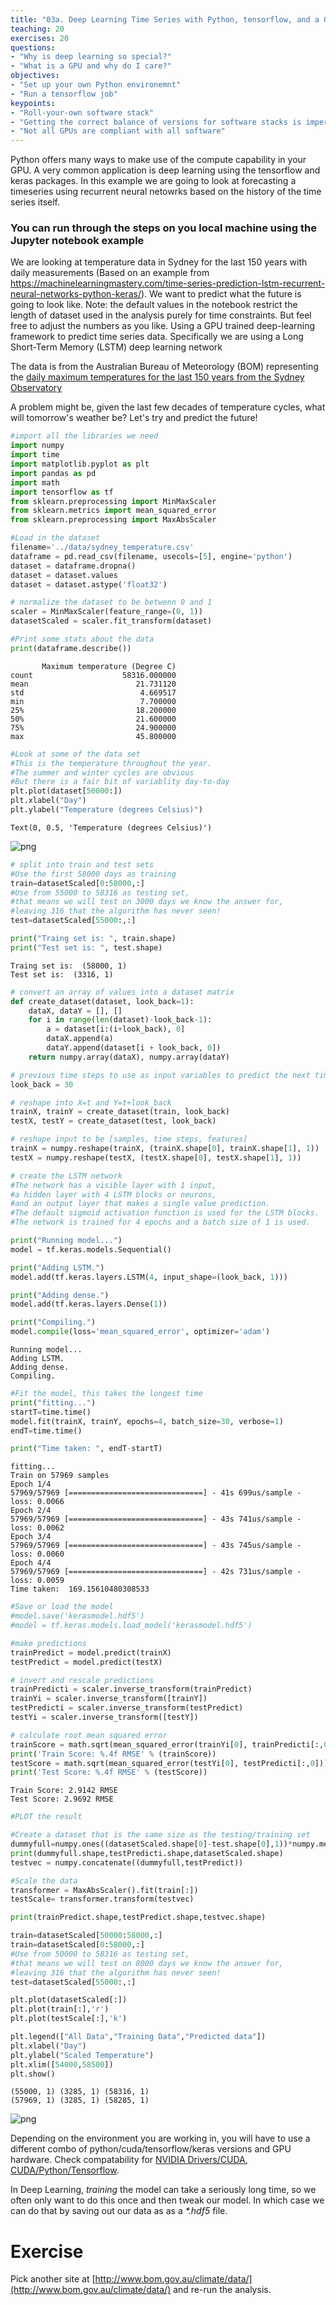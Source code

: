 ```yaml
---
title: "03a. Deep Learning Time Series with Python, tensorflow, and a GPU"
teaching: 20
exercises: 20
questions:
- "Why is deep learning so special?"
- "What is a GPU and why do I care?"
objectives:
- "Set up your own Python environemnt"
- "Run a tensorflow job"
keypoints:
- "Roll-your-own software stack"
- "Getting the correct balance of versions for software stacks is imperative"
- "Not all GPUs are compliant with all software"
---
```


Python offers many ways to make use of the compute capability in your GPU. A very common application is deep learning using the tensorflow and keras packages. In this example we are going to look at forecasting a timeseries using recurrent neural netowrks based on the history of the time series itself.

### You can run through the steps on you local machine using the Jupyter notebook example

We are looking at temperature data in Sydney for the last 150 years with daily measurements (Based on an example from 
https://machinelearningmastery.com/time-series-prediction-lstm-recurrent-neural-networks-python-keras/). We want to predict what the future is going to look like. Note: the default values in the notebook restrict the length of dataset used in the analysis purely for time constraints. But feel free to adjust the numbers as you like. Using a GPU trained deep-learning framework to predict time series data. Specifically we are using a Long Short-Term Memory (LSTM) deep learning network

The data is from the Australian Bureau of Meteorology (BOM) representing the [daily maximum temperatures for the last 150 years from the Sydney Observatory](http://www.bom.gov.au/jsp/ncc/cdio/weatherData/av?p_nccObsCode=122&p_display_type=dailyDataFile&p_startYear=&p_c=&p_stn_num=066062)

A problem might be, given the last few decades of temperature cycles, what will tomorrow's weather be? Let's try and predict the future!


```python
#import all the libraries we need
import numpy
import time
import matplotlib.pyplot as plt
import pandas as pd
import math
import tensorflow as tf
from sklearn.preprocessing import MinMaxScaler
from sklearn.metrics import mean_squared_error
from sklearn.preprocessing import MaxAbsScaler 
```


```python
#Load in the dataset
filename='../data/sydney_temperature.csv'
dataframe = pd.read_csv(filename, usecols=[5], engine='python')
dataset = dataframe.dropna()
dataset = dataset.values
dataset = dataset.astype('float32')

# normalize the dataset to be betwenn 0 and 1
scaler = MinMaxScaler(feature_range=(0, 1))
datasetScaled = scaler.fit_transform(dataset)
```


```python
#Print some stats about the data
print(dataframe.describe())
```

           Maximum temperature (Degree C)
    count                    58316.000000
    mean                        21.731120
    std                          4.669517
    min                          7.700000
    25%                         18.200000
    50%                         21.600000
    75%                         24.900000
    max                         45.800000



```python
#Look at some of the data set
#This is the temperature throughout the year.
#The summer and winter cycles are obvious
#But there is a fair bit of variablity day-to-day
plt.plot(dataset[50000:])
plt.xlabel("Day")
plt.ylabel("Temperature (degrees Celsius)")
```




    Text(0, 0.5, 'Temperature (degrees Celsius)')




![png](../fig/fig-03DL-temperature.png)



```python
# split into train and test sets
#Use the first 58000 days as training
train=datasetScaled[0:58000,:]
#Use from 55000 to 58316 as testing set, 
#that means we will test on 3000 days we know the answer for, 
#leaving 316 that the algorithm has never seen!
test=datasetScaled[55000:,:]

print("Traing set is: ", train.shape)
print("Test set is: ", test.shape)
```

    Traing set is:  (58000, 1)
    Test set is:  (3316, 1)



```python
# convert an array of values into a dataset matrix
def create_dataset(dataset, look_back=1):
	dataX, dataY = [], []
	for i in range(len(dataset)-look_back-1):
		a = dataset[i:(i+look_back), 0]
		dataX.append(a)
		dataY.append(dataset[i + look_back, 0])
	return numpy.array(dataX), numpy.array(dataY)

# previous time steps to use as input variables to predict the next time period
look_back = 30 

# reshape into X=t and Y=t+look_back
trainX, trainY = create_dataset(train, look_back)
testX, testY = create_dataset(test, look_back)

# reshape input to be [samples, time steps, features]
trainX = numpy.reshape(trainX, (trainX.shape[0], trainX.shape[1], 1))
testX = numpy.reshape(testX, (testX.shape[0], testX.shape[1], 1))
```


```python
# create the LSTM network
#The network has a visible layer with 1 input, 
#a hidden layer with 4 LSTM blocks or neurons, 
#and an output layer that makes a single value prediction. 
#The default sigmoid activation function is used for the LSTM blocks. 
#The network is trained for 4 epochs and a batch size of 1 is used.

print("Running model...")
model = tf.keras.models.Sequential()

print("Adding LSTM.")
model.add(tf.keras.layers.LSTM(4, input_shape=(look_back, 1)))

print("Adding dense.")
model.add(tf.keras.layers.Dense(1))

print("Compiling.")
model.compile(loss='mean_squared_error', optimizer='adam')
```

    Running model...
    Adding LSTM.
    Adding dense.
    Compiling.



```python
#Fit the model, this takes the longest time
print("fitting...")
startT=time.time()
model.fit(trainX, trainY, epochs=4, batch_size=30, verbose=1)
endT=time.time()

print("Time taken: ", endT-startT)
```

    fitting...
    Train on 57969 samples
    Epoch 1/4
    57969/57969 [==============================] - 41s 699us/sample - loss: 0.0066
    Epoch 2/4
    57969/57969 [==============================] - 43s 741us/sample - loss: 0.0062
    Epoch 3/4
    57969/57969 [==============================] - 43s 745us/sample - loss: 0.0060
    Epoch 4/4
    57969/57969 [==============================] - 42s 731us/sample - loss: 0.0059
    Time taken:  169.15610480308533



```python
#Save or load the model
#model.save('kerasmodel.hdf5')
#model = tf.keras.models.load_model('kerasmodel.hdf5')
```


```python
#make predictions
trainPredict = model.predict(trainX)
testPredict = model.predict(testX)

# invert and rescale predictions
trainPredicti = scaler.inverse_transform(trainPredict)
trainYi = scaler.inverse_transform([trainY])
testPredicti = scaler.inverse_transform(testPredict)
testYi = scaler.inverse_transform([testY])

# calculate root mean squared error
trainScore = math.sqrt(mean_squared_error(trainYi[0], trainPredicti[:,0]))
print('Train Score: %.4f RMSE' % (trainScore))
testScore = math.sqrt(mean_squared_error(testYi[0], testPredicti[:,0]))
print('Test Score: %.4f RMSE' % (testScore))

```

    Train Score: 2.9142 RMSE
    Test Score: 2.9692 RMSE



```python
#PLOT the result

#Create a dataset that is the same size as the testing/training set 
dummyfull=numpy.ones((datasetScaled.shape[0]-test.shape[0],1))*numpy.mean(testPredict)
print(dummyfull.shape,testPredicti.shape,datasetScaled.shape)
testvec = numpy.concatenate((dummyfull,testPredict))

#Scale the data
transformer = MaxAbsScaler().fit(train[:])
testScale= transformer.transform(testvec)

print(trainPredict.shape,testPredict.shape,testvec.shape)

train=datasetScaled[50000:58000,:]
train=datasetScaled[0:58000,:]
#Use from 50000 to 58316 as testing set, 
#that means we will test on 8000 days we know the answer for, 
#leaving 316 that the algorithm has never seen!
test=datasetScaled[55000:,:]

plt.plot(datasetScaled[:])
plt.plot(train[:],'r')
plt.plot(testScale[:],'k')

plt.legend(["All Data","Training Data","Predicted data"])
plt.xlabel("Day")
plt.ylabel("Scaled Temperature")
plt.xlim([54000,58500])
plt.show()
```

    (55000, 1) (3285, 1) (58316, 1)
    (57969, 1) (3285, 1) (58285, 1)



![png](../fig/fig-03DL-prediction.png)





Depending on the environment you are working in, you will have to use a different combo of python/cuda/tensorflow/keras versions and GPU hardware. Check compatability for [NVIDIA Drivers/CUDA](https://docs.nvidia.com/deploy/cuda-compatibility/index.html), [CUDA/Python/Tensorflow](https://www.tensorflow.org/install/source#tested_build_configurations).

In Deep Learning, *training* the model can take a seriously long time, so we often only want to do this once and then tweak our model. In which case we can do that by saving out our data as as a *\*.hdf5* file. 

# Exercise
Pick another site at [http://www.bom.gov.au/climate/data/](http://www.bom.gov.au/climate/data/) and re-run the analysis. 




